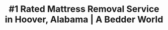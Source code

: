 ---
layout: location.njk
title: "#1 Rated Mattress Removal Service in Hoover, Alabama | A Bedder World"
description: "Professional mattress removal and disposal service in Hoover, Alabama. Eco-friendly disposal, next-day pickup, and competitive pricing. Call 720-263-6094 today!"
permalink: /mattress-removal/alabama/birmingham/hoover/
city: Hoover
state: Alabama
stateSlug: alabama
parentMetro: Birmingham
coordinates: 
  lat: 33.4053
  lng: -86.8113
pricing:
  startingPrice: 115
  single: 115
  queen: 115
  king: 125
  boxSpring: 25

neighborhoods: [
  {
    "name": "Riverchase",
    "zipCodes": [
      "35244"
    ]
  },
  {
    "name": "Bluff Park",
    "zipCodes": [
      "35226"
    ]
  },
  {
    "name": "Lake Cyrus",
    "zipCodes": [
      "35244"
    ]
  },
  {
    "name": "Patton Creek",
    "zipCodes": [
      "35244"
    ]
  },
  {
    "name": "Ross Bridge",
    "zipCodes": [
      "35226"
    ]
  },
  {
    "name": "Trace Crossings",
    "zipCodes": [
      "35244"
    ]
  },
  {
    "name": "Greystone",
    "zipCodes": [
      "35242"
    ]
  },
  {
    "name": "Green Valley",
    "zipCodes": [
      "35226"
    ]
  }
]
zipCodes: [
  "35226",
  "35242",
  "35244"
]
recyclingPartners: [
  "AmWaste Hoover Division",
  "Waste Management Shelby County",
  "Jefferson County Environmental Services"
]
localRegulations: "Hoover allows mattresses to be collected as part of bulky item pickup service. Residents can contact AmWaste at 205-739-7311 for collection scheduling. Both Jefferson and Shelby County regulations apply due to Hoover's dual-county location."
nearbyCities: [
  {
    "name": "Birmingham",
    "slug": "birmingham",
    "distance": 12,
    "isSuburb": false
  },
  {
    "name": "Vestavia Hills",
    "slug": "vestavia-hills",
    "distance": 8,
    "isSuburb": true
  },
  {
    "name": "Mountain Brook",
    "slug": "mountain-brook",
    "distance": 10,
    "isSuburb": true
  },
  {
    "name": "Homewood",
    "slug": "homewood",
    "distance": 15,
    "isSuburb": true
  },
  {
    "name": "Pelham",
    "slug": "pelham",
    "distance": 8,
    "isSuburb": true
  },
  {
    "name": "Helena",
    "slug": "helena",
    "distance": 12,
    "isSuburb": true
  }
]

pageContent:
  heroDescription: "#1 rated mattress removal service in Hoover, Alabama. Professional pickup starting at $115. We handle everything from Riverchase condos to Lake Cyrus estates. Serving 8+ neighborhoods throughout Alabama's largest suburb with dual-county compliance."
  aboutService: "Hoover's dedicated mattress removal and eco-disposal specialists, serving Alabama's largest suburban community with unmatched local expertise. From Riverchase's bustling residential complexes to the luxury estates of Lake Cyrus, we provide professional mattress collection across 8+ neighborhoods throughout Hoover's 92,000+ residents, maintaining strict compliance with both Jefferson and Shelby County regulations. Our Hoover team understands the distinctive character of Alabama's sixth-largest city - from navigating the Appalachian foothills terrain to coordinating with the unique dual-county municipal structure that spans Jefferson and Shelby Counties. Through partnerships with AmWaste Hoover Division and Waste Management Shelby County, we guarantee responsible processing that meets all Alabama environmental standards."
  serviceAreasIntro: "We provide comprehensive mattress pickup services throughout the greater Hoover metropolitan area, covering all major neighborhoods from Riverchase Galleria district to the scenic Appalachian foothill communities:"
  regulationsCompliance: "Our service ensures full compliance with both Jefferson and Shelby County regulations due to Hoover's unique dual-county location, providing proper documentation for your records and handling all required disposal preparation steps."
  environmentalImpact: "Each Hoover mattress collection supports Alabama's largest suburb's commitment to environmental responsibility and sustainable waste management. Working alongside AmWaste Hoover Division and Waste Management Shelby County, we've successfully redirected significant volumes of mattress materials away from Alabama landfills. Recovered components include steel spring systems, memory foam materials, cotton fabric layers, and hardwood frame structures - materials processed responsibly to minimize ecological impact while supporting Hoover's role as a model suburban community for environmental stewardship."
  howItWorksScheduling: "Next-day slots available throughout Hoover and surrounding Birmingham metro suburbs. We'll confirm via text message and coordinate any special access requirements for gated communities or Appalachian foothill properties."
  howItWorksService: "Our licensed and insured Hoover crew handles complete mattress extraction from any location on your property, manages all dual-county preparation requirements, and expertly navigates Alabama's largest suburb's distinctive challenges including gated community access and foothill terrain coordination."
  howItWorksDisposal: "Your mattress is processed through AmWaste Hoover Division, Waste Management Shelby County, or certified Alabama recycling facilities for responsible material recovery and environmental protection."
  sidebarStats:
    mattressesRemoved: "4,127"

reviews:
  count: 193
  featured: [
  {
    "text": "Living in a Lake Cyrus estate, we needed someone who could handle our custom king mattress professionally. The Hoover team coordinated perfectly with our gated community and handled the removal from our second-floor master suite without any issues. Worth every penny for the peace of mind.",
    "author": "Michelle K.",
    "neighborhood": "Lake Cyrus"
  },
  {
    "text": "After shopping at Riverchase Galleria, we decided it was time to upgrade our guest room mattress. A Bedder World made pickup super convenient - they worked around our condo association rules and even managed the tight elevator situation. Great service for busy families.",
    "author": "Carlos R.",
    "neighborhood": "Riverchase"
  },
  {
    "text": "As a Bluff Park resident who's very conscious about environmental impact, I really appreciated their explanation of the recycling process. They showed me exactly how they'd break down the materials and where everything would go. That's the kind of responsible service Hoover families deserve.",
    "author": "Dr. Susan L.",
    "neighborhood": "Bluff Park"
  }
]
faqs: [
  {
    "question": "Do you remove mattresses from Hoover's gated communities like Lake Cyrus and Ross Bridge?",
    "answer": "Absolutely! We have extensive experience working with Hoover's premier gated communities. Our team coordinates with HOA management and security to ensure smooth access and follows all community guidelines for service vehicle protocols and resident notification procedures."
  },
  {
    "question": "What's included in your Hoover mattress removal service?",
    "answer": "Complete removal from any location in your Hoover home or condo, loading, transportation, and environmentally responsible disposal. We handle everything including dual-county compliance requirements (Jefferson and Shelby Counties) so you don't have to worry about regulations."
  },
  {
    "question": "Can you handle large furniture removals along with mattresses in Hoover?",
    "answer": "Yes! We remove box springs, bed frames, couches, chairs, and other furniture items throughout Hoover. Our transparent pricing is based on the number of pieces, making it easy to clear out multiple items during one visit to your Riverchase, Patton Creek, or other Hoover location."
  },
  {
    "question": "How quickly can you pick up mattresses in Hoover?",
    "answer": "We offer next-day pickup throughout Hoover and the greater Birmingham metro area. Same-day service may be available depending on our schedule and your specific location within Alabama's largest suburb."
  },
  {
    "question": "Do you provide mattress removal services to Hoover businesses?",
    "answer": "Yes, we serve hotels, apartment complexes, corporate housing, medical facilities, and other businesses throughout Hoover. We can handle large-volume removals and provide proper documentation for business records and environmental compliance with both counties' requirements."
  },
  {
    "question": "What makes your Hoover service different from standard waste removal companies?",
    "answer": "We're specifically trained in Hoover's unique dual-county regulations (Jefferson and Shelby), gated community protocols, and Appalachian foothill access challenges. Our team understands the affluent community standards and environmental expectations that Hoover residents demand from service providers."
  }
]
---